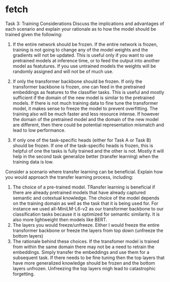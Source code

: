 # fetch
Task 3: Training Considerations
Discuss the implications and advantages of each scenario and explain your rationale as to how
the model should be trained given the following:
1. If the entire network should be frozen.
If the entire network is frozen, training is not going to change any of the model weights and the gradients will not be updated. This is useful only if you want to use pretrained models at inference time, or to feed the output into another model as featutures. If you use untrained models the weights will be randomly assigned and will not be of much use.

2. If only the transformer backbone should be frozen.
If only the transformer backbone is frozen, one can feed in the pretrained embeddings as features to the classifier tasks. This is useful and mostly sufficient if the domain of the new model is similar to the pretrained models. If there is not much training data to fine tune the transformer model, it makes sense to freeze the model to prevent overfitting. The training also will be much faster and less resource intense. If however the domain of the pretrained model and the domain of the new model are different, then there could be potential representation mismatch and lead to low performance.

3. If only one of the task-specific heads (either for Task A or Task B) should be frozen.
If one of the task-specific heads is frozen, this is helpful of one the tasks is fully trained and the other is not. Mostly it will help in the second task generalize better (transfer learning) when the training data is low.

Consider a scenario where transfer learning can be beneficial. Explain how you would approach
the transfer learning process, including:
1. The choice of a pre-trained model.
TRansfer learning is beneficial if there are already pretrained models that have already captured semantic and cotextual knowledge. The choice of the model depends on the training domain as well as the task that it is being used for. For instance we used all-MiniLM-L6-v2 as our transformer backbone to our classification tasks because it is optimized for semantic similarity. It is also more lightweight then models like BERT.
2. The layers you would freeze/unfreeze.
Either I would freeze the entire transformer backbone or freeze the layers from top down (unfreeze the bottom layers)
3. The rationale behind these choices.
If the transfomer model is trained from within the same domain there may not be a need to retrain the embeddings. Simply transfer the embeddings and use them for a subsequent task. If there needs to be fine tuning then the top layers that have more generalized knowledge should be frozen and the bottom layers unfrozen. Unfreezing the top layers migh lead to catastrophic forgetting.
